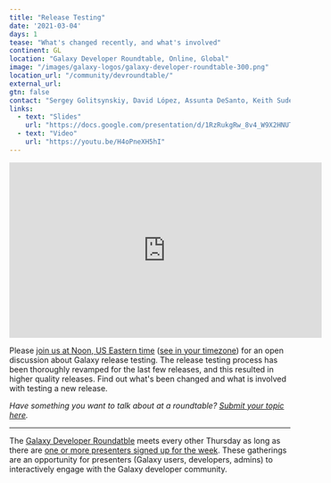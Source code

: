 ```yaml
---
title: "Release Testing"
date: '2021-03-04'
days: 1
tease: "What's changed recently, and what's involved"
continent: GL
location: "Galaxy Developer Roundtable, Online, Global"
image: "/images/galaxy-logos/galaxy-developer-roundtable-300.png"
location_url: "/community/devroundtable/"
external_url:
gtn: false
contact: "Sergey Golitsynskiy, David López, Assunta DeSanto, Keith Suderman, John Chilton"
links:
  - text: "Slides"
    url: "https://docs.google.com/presentation/d/1RzRukgRw_8v4_W9X2HNUTL7sBK6Y3wBS0f73BTFfVUc/edit#slide=id.gc2a6ff74d4_0_0"
  - text: "Video"
    url: "https://youtu.be/H4oPneXH5hI"
---
```


<iframe width="560" height="315" src="https://www.youtube-nocookie.com/embed/H4oPneXH5hI" frameborder="0" allow="accelerometer; autoplay; encrypted-media; gyroscope; picture-in-picture" allowfullscreen></iframe>

Please [join us at Noon, US Eastern time](https://psu.zoom.us/j/92752763386) ([see in your timezone](https://www.timeanddate.com/worldclock/fixedtime.html?msg=Galaxy+Developer+Roundtable&iso=20210304T12&p1=179&ah=1)) for an open discussion about Galaxy release testing. The release testing process has been thoroughly revamped for the last few releases, and this resulted in higher quality releases. Find out what's been changed and what is involved with testing a new release.


*Have something you want to talk about at a roundtable? [Submit your topic here](https://bit.ly/gxdevroundtablepresent).*


---

The [Galaxy Developer Roundatble](/src/community/devroundtable/index.md) meets every other Thursday as long as there are [one or more presenters signed up for the week](https://bit.ly/gxdevroundtablepresent).  These gatherings are an opportunity for presenters (Galaxy users, developers, admins) to interactively engage with the Galaxy developer community. 
